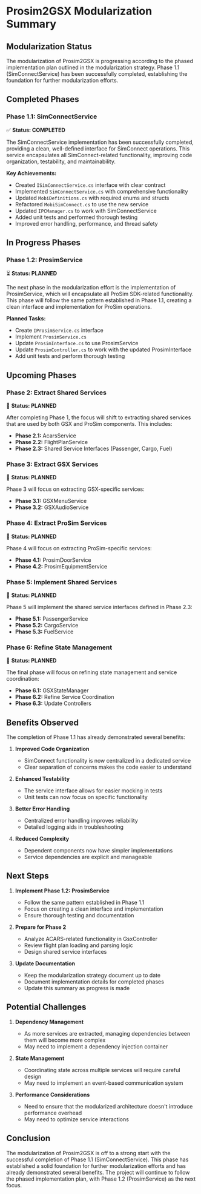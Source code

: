# Prosim2GSX Modularization Summary

## Modularization Status

The modularization of Prosim2GSX is progressing according to the phased implementation plan outlined in the modularization strategy. Phase 1.1 (SimConnectService) has been successfully completed, establishing the foundation for further modularization efforts.

## Completed Phases

### Phase 1.1: SimConnectService

✅ **Status: COMPLETED**

The SimConnectService implementation has been successfully completed, providing a clean, well-defined interface for SimConnect operations. This service encapsulates all SimConnect-related functionality, improving code organization, testability, and maintainability.

**Key Achievements:**
- Created `ISimConnectService.cs` interface with clear contract
- Implemented `SimConnectService.cs` with comprehensive functionality
- Updated `MobiDefinitions.cs` with required enums and structs
- Refactored `MobiSimConnect.cs` to use the new service
- Updated `IPCManager.cs` to work with SimConnectService
- Added unit tests and performed thorough testing
- Improved error handling, performance, and thread safety

## In Progress Phases

### Phase 1.2: ProsimService

⏳ **Status: PLANNED**

The next phase in the modularization effort is the implementation of ProsimService, which will encapsulate all ProSim SDK-related functionality. This phase will follow the same pattern established in Phase 1.1, creating a clean interface and implementation for ProSim operations.

**Planned Tasks:**
- Create `IProsimService.cs` interface
- Implement `ProsimService.cs`
- Update `ProsimInterface.cs` to use ProsimService
- Update `ProsimController.cs` to work with the updated ProsimInterface
- Add unit tests and perform thorough testing

## Upcoming Phases

### Phase 2: Extract Shared Services

🔄 **Status: PLANNED**

After completing Phase 1, the focus will shift to extracting shared services that are used by both GSX and ProSim components. This includes:

- **Phase 2.1:** AcarsService
- **Phase 2.2:** FlightPlanService
- **Phase 2.3:** Shared Service Interfaces (Passenger, Cargo, Fuel)

### Phase 3: Extract GSX Services

🔄 **Status: PLANNED**

Phase 3 will focus on extracting GSX-specific services:

- **Phase 3.1:** GSXMenuService
- **Phase 3.2:** GSXAudioService

### Phase 4: Extract ProSim Services

🔄 **Status: PLANNED**

Phase 4 will focus on extracting ProSim-specific services:

- **Phase 4.1:** ProsimDoorService
- **Phase 4.2:** ProsimEquipmentService

### Phase 5: Implement Shared Services

🔄 **Status: PLANNED**

Phase 5 will implement the shared service interfaces defined in Phase 2.3:

- **Phase 5.1:** PassengerService
- **Phase 5.2:** CargoService
- **Phase 5.3:** FuelService

### Phase 6: Refine State Management

🔄 **Status: PLANNED**

The final phase will focus on refining state management and service coordination:

- **Phase 6.1:** GSXStateManager
- **Phase 6.2:** Refine Service Coordination
- **Phase 6.3:** Update Controllers

## Benefits Observed

The completion of Phase 1.1 has already demonstrated several benefits:

1. **Improved Code Organization**
   - SimConnect functionality is now centralized in a dedicated service
   - Clear separation of concerns makes the code easier to understand

2. **Enhanced Testability**
   - The service interface allows for easier mocking in tests
   - Unit tests can now focus on specific functionality

3. **Better Error Handling**
   - Centralized error handling improves reliability
   - Detailed logging aids in troubleshooting

4. **Reduced Complexity**
   - Dependent components now have simpler implementations
   - Service dependencies are explicit and manageable

## Next Steps

1. **Implement Phase 1.2: ProsimService**
   - Follow the same pattern established in Phase 1.1
   - Focus on creating a clean interface and implementation
   - Ensure thorough testing and documentation

2. **Prepare for Phase 2**
   - Analyze ACARS-related functionality in GsxController
   - Review flight plan loading and parsing logic
   - Design shared service interfaces

3. **Update Documentation**
   - Keep the modularization strategy document up to date
   - Document implementation details for completed phases
   - Update this summary as progress is made

## Potential Challenges

1. **Dependency Management**
   - As more services are extracted, managing dependencies between them will become more complex
   - May need to implement a dependency injection container

2. **State Management**
   - Coordinating state across multiple services will require careful design
   - May need to implement an event-based communication system

3. **Performance Considerations**
   - Need to ensure that the modularized architecture doesn't introduce performance overhead
   - May need to optimize service interactions

## Conclusion

The modularization of Prosim2GSX is off to a strong start with the successful completion of Phase 1.1 (SimConnectService). This phase has established a solid foundation for further modularization efforts and has already demonstrated several benefits. The project will continue to follow the phased implementation plan, with Phase 1.2 (ProsimService) as the next focus.
